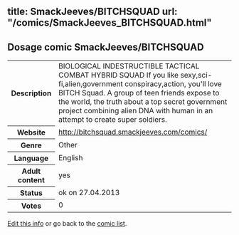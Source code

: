 title: SmackJeeves/BITCHSQUAD
url: "/comics/SmackJeeves_BITCHSQUAD.html"
---
Dosage comic SmackJeeves/BITCHSQUAD
-----------------------------------------

<p id="msg"></p>
<script type="text/javascript">
if (window.location.search === '?edit_info_mail=sent_ok') {
  var elem = document.getElementById("msg");
  elem.innerHTML = 'Edited information sucessfully sent.';
  elem.className = 'ok';
}
</script>
<table class="comicinfo">
<tr>
<th>Description</th><td>BIOLOGICAL INDESTRUCTIBLE TACTICAL COMBAT HYBRID SQUAD If you like sexy,sci-fi,alien,government conspiracy,action, you'll love BITCH Squad. A group of teen friends expose to the world, the truth about a top secret government project combining alien DNA with human in an attempt to create super soldiers.</td>
</tr>
<tr>
<th>Website</th><td><a href="http://bitchsquad.smackjeeves.com/comics/">http://bitchsquad.smackjeeves.com/comics/</a></td>
</tr>
<tr>
<th>Genre</th><td>Other</td>
</tr>
<tr>
<th>Language</th><td>English</td>
</tr>
<tr>
<th>Adult content</th><td>yes</td>
</tr>
<tr>
<th>Status</th><td>ok on 27.04.2013</td>
</tr>
<tr>
<th>Votes</th><td>0</td>
</tr>
</table>

[Edit this info](SmackJeeves_BITCHSQUAD_edit.html) or go back to the [comic list](../comic-index.html).
